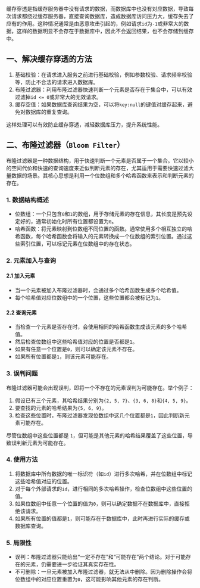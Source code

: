 缓存穿透是指缓存服务器中没有请求的数据，而数据库中也没有对应数据，导致每次请求都绕过缓存服务器，直接查询数据库，造成数据库访问压力大，缓存失去了应有的作用。这种情况通常是由恶意攻击引起的，例如请求`id`为`-1`或非常大的数据，这样的数据明显不会存在于数据库中，因此不会返回结果，也不会存储到缓存中。

## 一、解决缓存穿透的方法

1. 基础校验：在请求进入服务之前进行基础校验，例如参数校验、请求频率校验等，防止不合法的请求进入数据库。
2. 布隆过滤器：利用布隆过滤器快速判断一个元素是否存在于集合中，可以有效过滤掉`id <= 0`或非常大的无效请求。
3. 缓存空值：如果数据库查询结果为空，可以将`key:null`的键值对缓存起来，避免对数据库的重复查询。

这样处理可以有效防止缓存穿透，减轻数据库压力，提升系统性能。

## 二、布隆过滤器（`Bloom Filter`）

布隆过滤器是一种数据结构，用于快速判断一个元素是否属于一个集合。它以较小的空间代价和快速的查询速度来近似判断元素的存在，尤其适用于需要快速过滤大量数据的场景。其核心思想是利用一个位数组和多个哈希函数来表示和判断元素的存在。

### 1. 数据结构概述

- 位数组：一个只包含`0`和`1`的数组，用于存储元素的存在信息，其长度是预先设定好的，通常初始化时所有位置都设置为`0`。
- 哈希函数：将元素映射到位数组不同位置的函数。通常使用多个相互独立的哈希函数，每个哈希函数会将输入的元素转换成一个位数组的索引位置。通过这些索引位置，可以标记元素在位数组中的存在状态。

### 2. 元素加入与查询

#### 2.1 加入元素

- 当一个元素被加入布隆过滤器时，会通过多个哈希函数生成多个哈希值。
- 每个哈希值对应位数组中的一个位置，这些位置都会被标记为`1`。

#### 2.2 查询元素

- 当检查一个元素是否存在时，会使用相同的哈希函数生成该元素的多个哈希值。
- 然后检查位数组中这些哈希值对应的位置是否都是`1`。
- 如果有任意一个位置是`0`，则可以确定该元素不存在。
- 如果所有位置都是`1`，则该元素可能存在。

### 3. 误判问题

布隆过滤器可能会出现误判，即将一个不存在的元素误判为可能存在。举个例子：

1. 假设已有三个元素，其哈希结果分别为`{2, 5, 7}`、`{3, 6, 8}`和`{4, 5, 9}`。
2. 要查找的元素的哈希结果为`{5, 6, 9}`。
3. 检查这些位置时，布隆过滤器发现位数组中这几个位置都是`1`，因此判断新元素可能存在。

尽管位数组中这些位置都是 `1`，但可能是其他元素的哈希结果覆盖了这些位置，导致误判新元素为可能存在。

### 4. 使用方法

1. 将数据库中所有数据的唯一标识符（如`id`）进行多次哈希，并在位数组中标记这些哈希值对应的位置。
2. 对于每个外部请求的`id`，进行相同的多次哈希操作，检查位数组中这些位置的值。
3. 如果位数组中任意一个位置的值为`0`，则可以确定数据不在数据库中，直接拒绝该请求。
4. 如果所有位置的值都是`1`，则可能存在于数据库中，此时再进行实际的缓存或数据库查询。

### 5. 局限性

- 误判：布隆过滤器只能给出“一定不存在”和“可能存在”两个结论。对于可能存在的元素，仍需要进一步验证其真实存在性。
- 不可删除：一旦元素被加入布隆过滤器，就无法从中删除。因为删除操作会将位数组中的对应位置重置为`0`，这可能影响其他元素的存在判断。
